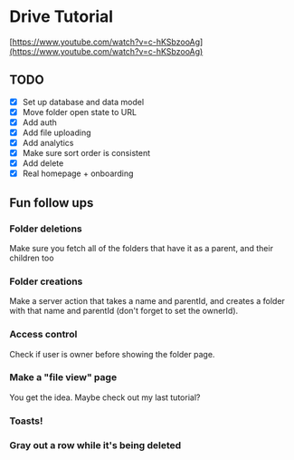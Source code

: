 # Drive Tutorial

[https://www.youtube.com/watch?v=c-hKSbzooAg](https://www.youtube.com/watch?v=c-hKSbzooAg)

## TODO

- [x] Set up database and data model
- [x] Move folder open state to URL
- [x] Add auth
- [x] Add file uploading
- [x] Add analytics
- [x] Make sure sort order is consistent
- [x] Add delete
- [x] Real homepage + onboarding

## Fun follow ups

### Folder deletions

Make sure you fetch all of the folders that have it as a parent, and their children too

### Folder creations

Make a server action that takes a name and parentId, and creates a folder with that name and parentId (don't forget to set the ownerId).

### Access control

Check if user is owner before showing the folder page.

### Make a "file view" page

You get the idea. Maybe check out my last tutorial?

### Toasts!

### Gray out a row while it's being deleted
